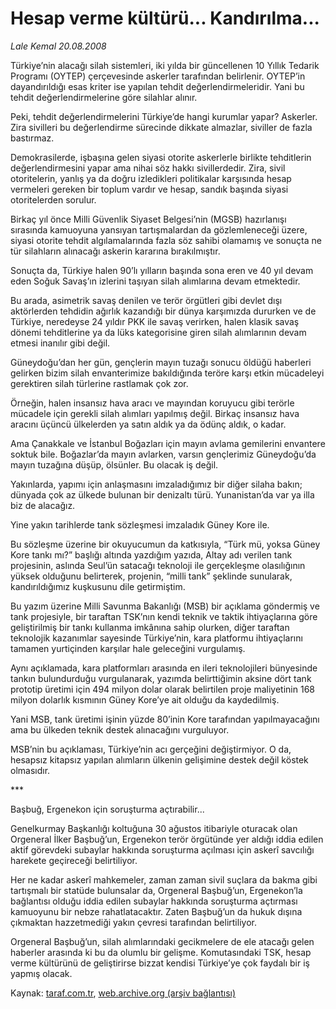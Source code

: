 # Hesap verme kültürü... Kandırılma...

*Lale Kemal 20.08.2008*

<div class="yazi">
<p>Türkiye’nin alacağı silah sistemleri, iki yılda bir güncellenen 10 Yıllık Tedarik Programı (OYTEP) çerçevesinde askerler tarafından belirlenir. OYTEP’in dayandırıldığı esas kriter ise yapılan tehdit değerlendirmeleridir. Yani bu tehdit değerlendirmelerine göre silahlar alınır. </p>
<p>Peki, tehdit değerlendirmelerini Türkiye’de hangi kurumlar yapar? Askerler. Zira sivilleri bu değerlendirme sürecinde dikkate almazlar, siviller de fazla bastırmaz. </p>
<p>Demokrasilerde, işbaşına gelen siyasi otorite askerlerle birlikte tehditlerin değerlendirmesini yapar ama nihai söz hakkı sivillerdedir. Zira, sivil otoritelerin, yanlış ya da doğru izledikleri politikalar karşısında hesap vermeleri gereken bir toplum vardır ve hesap, sandık başında siyasi otoritelerden sorulur. </p>
<p>Birkaç yıl önce Milli Güvenlik Siyaset Belgesi’nin (MGSB) hazırlanışı sırasında kamuoyuna yansıyan tartışmalardan da gözlemleneceği üzere, siyasi otorite tehdit algılamalarında fazla söz sahibi olamamış ve sonuçta ne tür silahların alınacağı askerin kararına bırakılmıştır. </p>
<p>Sonuçta da, Türkiye halen 90’lı yılların başında sona eren ve 40 yıl devam eden Soğuk Savaş’ın izlerini taşıyan silah alımlarına devam etmektedir. </p>
<p>Bu arada, asimetrik savaş denilen ve terör örgütleri gibi devlet dışı aktörlerden tehdidin ağırlık kazandığı bir dünya karşımızda dururken ve de Türkiye, neredeyse 24 yıldır PKK ile savaş verirken, halen klasik savaş dönemi tehditlerine ya da lüks kategorisine giren silah alımlarının devam etmesi inanılır gibi değil. </p>
<p>Güneydoğu’dan her gün, gençlerin mayın tuzağı sonucu öldüğü haberleri gelirken bizim silah envanterimize bakıldığında teröre karşı etkin mücadeleyi gerektiren silah türlerine rastlamak çok zor. </p>
<p>Örneğin, halen insansız hava aracı ve mayından koruyucu gibi terörle mücadele için gerekli silah alımları yapılmış değil. Birkaç insansız hava aracını üçüncü ülkelerden ya satın aldık ya da ödünç aldık, o kadar.</p>
<p>Ama Çanakkale ve İstanbul Boğazları için mayın avlama gemilerini envantere soktuk bile. Boğazlar’da mayın avlarken, varsın gençlerimiz Güneydoğu’da mayın tuzağına düşüp, ölsünler. Bu olacak iş değil. </p>
<p>Yakınlarda, yapımı için anlaşmasını imzaladığımız bir diğer silaha bakın; dünyada çok az ülkede bulunan bir denizaltı türü. Yunanistan’da var ya illa biz de alacağız. </p>
<p>Yine yakın tarihlerde tank sözleşmesi imzaladık Güney Kore ile. </p>
<p>Bu sözleşme üzerine bir okuyucumun da katkısıyla, “Türk mü, yoksa Güney Kore tankı mı?” başlığı altında yazdığım yazıda, Altay adı verilen tank projesinin, aslında Seul’ün satacağı teknoloji ile gerçekleşme olasılığının yüksek olduğunu belirterek, projenin, “milli tank” şeklinde sunularak, kandırıldığımız kuşkusunu dile getirmiştim.</p>
<p>Bu yazım üzerine Milli Savunma Bakanlığı (MSB) bir açıklama göndermiş ve tank projesiyle, bir taraftan TSK’nın kendi teknik ve taktik ihtiyaçlarına göre geliştirilmiş bir tankı kullanma imkânına sahip olurken, diğer taraftan teknolojik kazanımlar sayesinde Türkiye’nin, kara platformu ihtiyaçlarını tamamen yurtiçinden karşılar hale geleceğini vurgulamış. </p>
<p>Aynı açıklamada, kara platformları arasında en ileri teknolojileri bünyesinde tankın bulundurduğu vurgulanarak, yazımda belirttiğimin aksine dört tank prototip üretimi için 494 milyon dolar olarak belirtilen proje maliyetinin 168 milyon dolarlık kısmının Güney Kore’ye ait olduğu da kaydedilmiş. </p>
<p>Yani MSB, tank üretimi işinin yüzde 80’inin Kore tarafından yapılmayacağını ama bu ülkeden teknik destek alınacağını vurguluyor.</p>
<p>MSB’nin bu açıklaması, Türkiye’nin acı gerçeğini değiştirmiyor. O da, hesapsız kitapsız yapılan alımların ülkenin gelişimine destek değil köstek olmasıdır.</p>
<p></p>
<p>***</p>
<p>Başbuğ, Ergenekon için soruşturma açtırabilir...</p>
<p>Genelkurmay Başkanlığı koltuğuna 30 ağustos itibariyle oturacak olan Orgeneral İlker Başbuğ’un, Ergenekon terör örgütünde yer aldığı iddia edilen aktif görevdeki subaylar hakkında soruşturma açılması için askerî savcılığı harekete geçireceği belirtiliyor. </p>
<p>Her ne kadar askerî mahkemeler, zaman zaman sivil suçlara da bakma gibi tartışmalı bir statüde bulunsalar da, Orgeneral Başbuğ’un, Ergenekon’la bağlantısı olduğu iddia edilen subaylar hakkında soruşturma açtırması kamuoyunu bir nebze rahatlatacaktır. Zaten Başbuğ’un da hukuk dışına çıkmaktan hazzetmediği yakın çevresi tarafından belirtiliyor.</p>
<p>Orgeneral Başbuğ’un, silah alımlarındaki gecikmelere de ele atacağı gelen haberler arasında ki bu da olumlu bir gelişme. Komutasındaki TSK, hesap verme kültürünü de geliştirirse bizzat kendisi Türkiye’ye çok faydalı bir iş yapmış olacak.</p>
</div>

Kaynak: [taraf.com.tr](http://www.taraf.com.tr/lale-kemal/makale-hesap-verme-kulturu-kandirilma.htm), [web.archive.org (arşiv bağlantısı)](http://web.archive.org/web/20130816071834/http://www.taraf.com.tr/lale-kemal/makale-hesap-verme-kulturu-kandirilma.htm)
